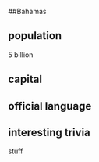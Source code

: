 ##Bahamas
## population
5 billion

## capital

 
## official language


## interesting trivia
stuff


